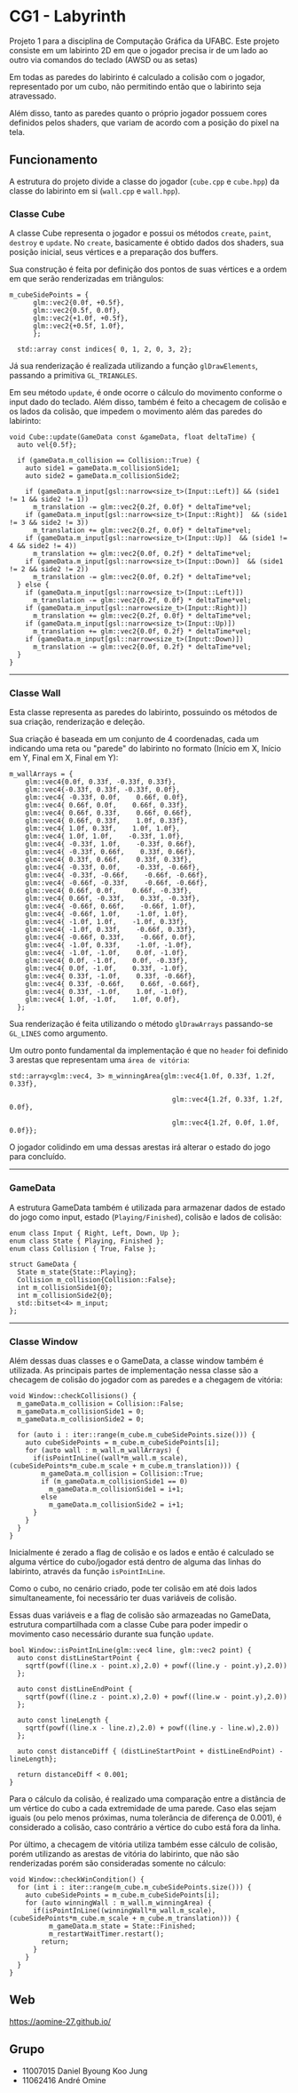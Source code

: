 
# CG1 - Labyrinth

Projeto 1 para a disciplina de Computação Gráfica da UFABC.
Este projeto consiste em um labirinto 2D em que o jogador precisa ir de um lado ao outro via comandos do teclado (AWSD ou as setas)

Em todas as paredes do labirinto é calculado a colisão com o jogador, representado por um cubo, não permitindo então que o labirinto seja atravessado.

Além disso, tanto as paredes quanto o próprio jogador possuem cores definidos pelos shaders, que variam de acordo com a posição do pixel na tela.

## Funcionamento

A estrutura do projeto divide a classe do jogador (`cube.cpp` e `cube.hpp`) da classe do labirinto em si (`wall.cpp` e `wall.hpp`).

### Classe Cube
A classe Cube representa o jogador e possui os métodos `create`, `paint`, `destroy` e `update`.
No `create`, basicamente é obtido dados dos shaders, sua posição inicial, seus vértices e a preparação dos buffers.

Sua construção é feita por definição dos pontos de suas vértices e a ordem em que serão renderizadas em triângulos:

```
m_cubeSidePoints = {
      glm::vec2{0.0f, +0.5f},
      glm::vec2{0.5f, 0.0f},
      glm::vec2{+1.0f, +0.5f},
      glm::vec2{+0.5f, 1.0f},
      };
      
  std::array const indices{ 0, 1, 2, 0, 3, 2};
```

Já sua renderização é realizada utilizando a função `glDrawElements`, passando a primitiva `GL_TRIANGLES`.

Em seu método `update`, é onde ocorre o cálculo do movimento conforme o input dado do teclado. Além disso, também é feito a checagem de colisão e os lados da colisão, que impedem o movimento além das paredes do labirinto:
```
void Cube::update(GameData const &gameData, float deltaTime) {
  auto vel{0.5f};

  if (gameData.m_collision == Collision::True) {
    auto side1 = gameData.m_collisionSide1;
    auto side2 = gameData.m_collisionSide2;
    
    if (gameData.m_input[gsl::narrow<size_t>(Input::Left)] && (side1 != 1 && side2 != 1))
      m_translation -= glm::vec2{0.2f, 0.0f} * deltaTime*vel;
    if (gameData.m_input[gsl::narrow<size_t>(Input::Right)]  && (side1 != 3 && side2 != 3))
      m_translation += glm::vec2{0.2f, 0.0f} * deltaTime*vel;
    if (gameData.m_input[gsl::narrow<size_t>(Input::Up)]  && (side1 != 4 && side2 != 4))
      m_translation += glm::vec2{0.0f, 0.2f} * deltaTime*vel;
    if (gameData.m_input[gsl::narrow<size_t>(Input::Down)]  && (side1 != 2 && side2 != 2))
      m_translation -= glm::vec2{0.0f, 0.2f} * deltaTime*vel;
  } else {
    if (gameData.m_input[gsl::narrow<size_t>(Input::Left)])
      m_translation -= glm::vec2{0.2f, 0.0f} * deltaTime*vel;
    if (gameData.m_input[gsl::narrow<size_t>(Input::Right)])
      m_translation += glm::vec2{0.2f, 0.0f} * deltaTime*vel;
    if (gameData.m_input[gsl::narrow<size_t>(Input::Up)])
      m_translation += glm::vec2{0.0f, 0.2f} * deltaTime*vel;
    if (gameData.m_input[gsl::narrow<size_t>(Input::Down)])
      m_translation -= glm::vec2{0.0f, 0.2f} * deltaTime*vel;
  }
}
```

---
### Classe Wall
Esta classe representa as paredes do labirinto, possuindo os métodos de sua criação, renderização e deleção.

Sua criação é baseada em um conjunto de 4 coordenadas, cada um indicando uma reta ou "parede" do labirinto no formato (Início em X, Início em Y, Final em X, Final em Y):
```
m_wallArrays = {
    glm::vec4{0.0f, 0.33f, -0.33f, 0.33f},
    glm::vec4{-0.33f, 0.33f, -0.33f, 0.0f},
    glm::vec4{ -0.33f, 0.0f,    0.66f, 0.0f},
    glm::vec4{ 0.66f, 0.0f,    0.66f, 0.33f},
    glm::vec4{ 0.66f, 0.33f,    0.66f, 0.66f},
    glm::vec4{ 0.66f, 0.33f,    1.0f, 0.33f},
    glm::vec4{ 1.0f, 0.33f,    1.0f, 1.0f},
    glm::vec4{ 1.0f, 1.0f,    -0.33f, 1.0f},
    glm::vec4{ -0.33f, 1.0f,    -0.33f, 0.66f},
    glm::vec4{ -0.33f, 0.66f,    0.33f, 0.66f},
    glm::vec4{ 0.33f, 0.66f,    0.33f, 0.33f},
    glm::vec4{ -0.33f, 0.0f,    -0.33f, -0.66f},
    glm::vec4{ -0.33f, -0.66f,    -0.66f, -0.66f},
    glm::vec4{ -0.66f, -0.33f,    -0.66f, -0.66f},
    glm::vec4{ 0.66f, 0.0f,    0.66f, -0.33f},
    glm::vec4{ 0.66f, -0.33f,    0.33f, -0.33f},
    glm::vec4{ -0.66f, 0.66f,    -0.66f, 1.0f},
    glm::vec4{ -0.66f, 1.0f,    -1.0f, 1.0f},
    glm::vec4{ -1.0f, 1.0f,    -1.0f, 0.33f},
    glm::vec4{ -1.0f, 0.33f,    -0.66f, 0.33f},
    glm::vec4{ -0.66f, 0.33f,    -0.66f, 0.0f},
    glm::vec4{ -1.0f, 0.33f,    -1.0f, -1.0f},
    glm::vec4{ -1.0f, -1.0f,    0.0f, -1.0f},
    glm::vec4{ 0.0f, -1.0f,    0.0f, -0.33f},
    glm::vec4{ 0.0f, -1.0f,    0.33f, -1.0f},
    glm::vec4{ 0.33f, -1.0f,    0.33f, -0.66f},
    glm::vec4{ 0.33f, -0.66f,    0.66f, -0.66f},
    glm::vec4{ 0.33f, -1.0f,    1.0f, -1.0f},
    glm::vec4{ 1.0f, -1.0f,    1.0f, 0.0f},
  };
```

Sua renderização é feita utilizando o método `glDrawArrays` passando-se `GL_LINES` como argumento.

Um outro ponto fundamental da implementação é que no `header` foi definido 3 arestas que representam uma `área de vitória`:

```
std::array<glm::vec4, 3> m_winningArea{glm::vec4{1.0f, 0.33f, 1.2f, 0.33f},

                                         glm::vec4{1.2f, 0.33f, 1.2f, 0.0f},

                                         glm::vec4{1.2f, 0.0f, 1.0f, 0.0f}};
```

O jogador colidindo em uma dessas arestas irá alterar o estado do jogo para concluído.

---
### GameData
A estrutura GameData também é utilizada para armazenar dados de estado do jogo como input, estado (`Playing/Finished`), colisão e lados de colisão:

```
enum class Input { Right, Left, Down, Up };
enum class State { Playing, Finished };
enum class Collision { True, False };

struct GameData {
  State m_state{State::Playing};
  Collision m_collision{Collision::False};
  int m_collisionSide1{0};
  int m_collisionSide2{0};
  std::bitset<4> m_input;
};
```

---
### Classe Window
Além dessas duas classes e o GameData, a classe window também é utilizada. As principais partes de implementação nessa classe são a checagem de colisão do jogador com as paredes e a chegagem de vitória:
```
void Window::checkCollisions() {
  m_gameData.m_collision = Collision::False;
  m_gameData.m_collisionSide1 = 0;
  m_gameData.m_collisionSide2 = 0;

  for (auto i : iter::range(m_cube.m_cubeSidePoints.size())) {
    auto cubeSidePoints = m_cube.m_cubeSidePoints[i];
    for (auto wall : m_wall.m_wallArrays) {
      if(isPointInLine((wall*m_wall.m_scale), (cubeSidePoints*m_cube.m_scale + m_cube.m_translation))) {
        m_gameData.m_collision = Collision::True;
        if (m_gameData.m_collisionSide1 == 0)
          m_gameData.m_collisionSide1 = i+1;
        else
          m_gameData.m_collisionSide2 = i+1;
      }
    }
  }
}
```

Inicialmente é zerado a flag de colisão e os lados e então é calculado se alguma vértice do cubo/jogador está dentro de alguma das linhas do labirinto, através da função `isPointInLine`. 

Como o cubo, no cenário criado, pode ter colisão em até dois lados simultaneamente, foi necessário ter duas variáveis de colisão.

Essas duas variáveis e a flag de colisão são armazeadas no GameData, estrutura compartilhada com a classe Cube para poder impedir o movimento caso necessário durante sua função `update`.

```
bool Window::isPointInLine(glm::vec4 line, glm::vec2 point) {
  auto const distLineStartPoint {
    sqrtf(powf((line.x - point.x),2.0) + powf((line.y - point.y),2.0))
  };

  auto const distLineEndPoint {
    sqrtf(powf((line.z - point.x),2.0) + powf((line.w - point.y),2.0))
  };

  auto const lineLength {
    sqrtf(powf((line.x - line.z),2.0) + powf((line.y - line.w),2.0))
  };

  auto const distanceDiff { (distLineStartPoint + distLineEndPoint) - lineLength};

  return distanceDiff < 0.001;
}
```

Para o cálculo da colisão, é realizado uma comparação entre a distância de um vértice do cubo a cada extremidade de uma parede. Caso elas sejam iguais (ou pelo menos próximas, numa tolerância de diferença de 0.001), é considerado a colisão, caso contrário a vértice do cubo está fora da linha.

Por último, a checagem de vitória utiliza também esse cálculo de colisão, porém utilizando as arestas de vitória do labirinto, que não são renderizadas porém são consideradas somente no cálculo:
```
void Window::checkWinCondition() {
  for (int i : iter::range(m_cube.m_cubeSidePoints.size())) {
    auto cubeSidePoints = m_cube.m_cubeSidePoints[i];
    for (auto winningWall : m_wall.m_winningArea) {
      if(isPointInLine((winningWall*m_wall.m_scale), (cubeSidePoints*m_cube.m_scale + m_cube.m_translation))) {
          m_gameData.m_state = State::Finished;
          m_restartWaitTimer.restart();
        return;
      }
    }
  }
}
```

## Web
https://aomine-27.github.io/

## Grupo
- 11007015 Daniel Byoung Koo Jung 
- 11062416 André Omine

